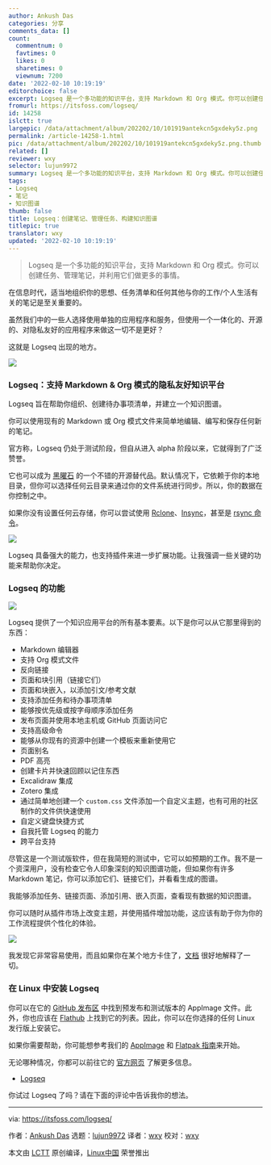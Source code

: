 ```yaml
---
author: Ankush Das
categories: 分享
comments_data: []
count:
  commentnum: 0
  favtimes: 0
  likes: 0
  sharetimes: 0
  viewnum: 7200
date: '2022-02-10 10:19:19'
editorchoice: false
excerpt: Logseq 是一个多功能的知识平台，支持 Markdown 和 Org 模式。你可以创建任务、管理笔记，并利用它们做更多的事情。
fromurl: https://itsfoss.com/logseq/
id: 14258
islctt: true
largepic: /data/attachment/album/202202/10/101919antekcn5gxdeky5z.png
permalink: /article-14258-1.html
pic: /data/attachment/album/202202/10/101919antekcn5gxdeky5z.png.thumb.jpg
related: []
reviewer: wxy
selector: lujun9972
summary: Logseq 是一个多功能的知识平台，支持 Markdown 和 Org 模式。你可以创建任务、管理笔记，并利用它们做更多的事情。
tags:
- Logseq
- 笔记
- 知识图谱
thumb: false
title: Logseq：创建笔记、管理任务、构建知识图谱
titlepic: true
translator: wxy
updated: '2022-02-10 10:19:19'
---
```



> 
> Logseq 是一个多功能的知识平台，支持 Markdown 和 Org 模式。你可以创建任务、管理笔记，并利用它们做更多的事情。
> 
> 
> 


在信息时代，适当地组织你的思想、任务清单和任何其他与你的工作/个人生活有关的笔记是至关重要的。


虽然我们中的一些人选择使用单独的应用程序和服务，但使用一个一体化的、开源的、对隐私友好的应用程序来做这一切不是更好？


这就是 Logseq 出现的地方。


![](/data/attachment/album/202202/10/101919antekcn5gxdeky5z.png)


### Logseq：支持 Markdown & Org 模式的隐私友好知识平台


Logseq 旨在帮助你组织、创建待办事项清单，并建立一个知识图谱。


你可以使用现有的 Markdown 或 Org 模式文件来简单地编辑、编写和保存任何新的笔记。


官方称，Logseq 仍处于测试阶段，但自从进入 alpha 阶段以来，它就得到了广泛赞誉。


它也可以成为 [黑曜石](https://itsfoss.com/obsidian-markdown-editor/) 的一个不错的开源替代品。默认情况下，它依赖于你的本地目录，但你可以选择任何云目录来通过你的文件系统进行同步。所以，你的数据在你控制之中。


如果你没有设置任何云存储，你可以尝试使用 [Rclone](https://itsfoss.com/use-onedrive-linux-rclone/)、[Insync](https://itsfoss.com/insync-linux-review/)，甚至是 [rsync 命令](https://linuxhandbook.com/rsync-command-examples/)。


![](/data/attachment/album/202202/10/101920mzgzggld4ntuz49l.jpg)


Logseq 具备强大的能力，也支持插件来进一步扩展功能。让我强调一些关键的功能来帮助你决定。


### Logseq 的功能


![](/data/attachment/album/202202/10/101922uxeaktlv8lvd3q8z.jpg)


Logseq 提供了一个知识应用平台的所有基本要素。以下是你可以从它那里得到的东西：


* Markdown 编辑器
* 支持 Org 模式文件
* 反向链接
* 页面和块引用（链接它们）
* 页面和块嵌入，以添加引文/参考文献
* 支持添加任务和待办事项清单
* 能够按优先级或按字母顺序添加任务
* 发布页面并使用本地主机或 GitHub 页面访问它
* 支持高级命令
* 能够从你现有的资源中创建一个模板来重新使用它
* 页面别名
* PDF 高亮
* 创建卡片并快速回顾以记住东西
* Excalidraw 集成
* Zotero 集成
* 通过简单地创建一个 `custom.css` 文件添加一个自定义主题，也有可用的社区制作的文件供快速使用
* 自定义键盘快捷方式
* 自我托管 Logseq 的能力
* 跨平台支持


尽管这是一个测试版软件，但在我简短的测试中，它可以如预期的工作。我不是一个资深用户，没有检查它令人印象深刻的知识图谱功能，但如果你有许多 Markdown 笔记，你可以添加它们、链接它们，并看看生成的图谱。


我能够添加任务、链接页面、添加引用、嵌入页面，查看现有数据的知识图谱。


你可以随时从插件市场上改变主题，并使用插件增加功能，这应该有助于你为你的工作流程提供个性化的体验。


![](/data/attachment/album/202202/10/101924a0womlmyczm9mse9.jpg)


我发现它非常容易使用，而且如果你在某个地方卡住了，[文档](https://logseq.github.io/#/page/Contents) 很好地解释了一切。


### 在 Linux 中安装 Logseq


你可以在它的 [GitHub 发布区](https://github.com/logseq/logseq/releases) 中找到预发布和测试版本的 AppImage 文件。此外，你也应该在 [Flathub](https://flathub.org/apps/details/com.logseq.Logseq) 上找到它的列表。因此，你可以在你选择的任何 Linux 发行版上安装它。


如果你需要帮助，你可能想参考我们的 [AppImage](https://itsfoss.com/use-appimage-linux/) 和 [Flatpak 指南](https://itsfoss.com/flatpak-guide/)来开始。


无论哪种情况，你都可以前往它的 [官方网页](https://logseq.com/) 了解更多信息。


* [Logseq](https://logseq.com/)


你试过 Logseq 了吗？请在下面的评论中告诉我你的想法。




---


via: <https://itsfoss.com/logseq/>


作者：[Ankush Das](https://itsfoss.com/author/ankush/) 选题：[lujun9972](https://github.com/lujun9972) 译者：[wxy](https://github.com/wxy) 校对：[wxy](https://github.com/wxy)


本文由 [LCTT](https://github.com/LCTT/TranslateProject) 原创编译，[Linux中国](https://linux.cn/) 荣誉推出